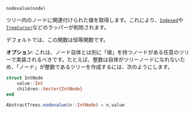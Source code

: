 ```
nodevalue(node)
```

ツリー内のノードに関連付けられた値を取得します。これにより、[`Indexed`](@ref)や[`TreeCursor`](@ref)などのラッパーが削除されます。

デフォルトでは、この関数は恒等関数です。

**オプション**: これは、ノード自体とは別に「値」を持つノードがある任意のツリーで実装されるべきです。たとえば、整数は自体がツリーノードになれないため、「ノード」が整数であるツリーを作成するには、次のようにします。

```julia
struct IntNode
    value::Int
    children::Vector{IntNode}
end

AbstractTrees.nodevalue(n::IntNode) = n.value
```
